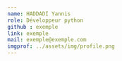 ```yaml
---
name: HADDADI Yannis 
role: Développeur python
github : exemple
link: exemple
mail: exemple@exemple.com
imgprof: ../assets/img/profile.png
---
```

